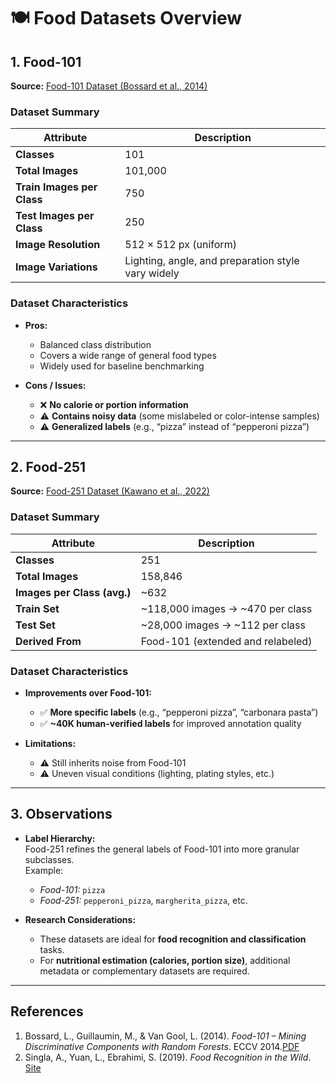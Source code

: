 # 🍽️ Food Datasets Overview

## **1. Food-101**
**Source:** [Food-101 Dataset (Bossard et al., 2014)](https://data.vision.ee.ethz.ch/cvl/datasets_extra/food-101/static/bossard_eccv14_food-101.pdf)

### **Dataset Summary**
| Attribute | Description |
|------------|--------------|
| **Classes** | 101 |
| **Total Images** | 101,000 |
| **Train Images per Class** | 750 |
| **Test Images per Class** | 250 |
| **Image Resolution** | 512 × 512 px (uniform) |
| **Image Variations** | Lighting, angle, and preparation style vary widely |

### **Dataset Characteristics**
- **Pros:**  
  - Balanced class distribution  
  - Covers a wide range of general food types  
  - Widely used for baseline benchmarking  

- **Cons / Issues:**  
  - ❌ **No calorie or portion information**  
  - ⚠️ **Contains noisy data** (some mislabeled or color-intense samples)  
  - ⚠️ **Generalized labels** (e.g., “pizza” instead of “pepperoni pizza”)  

---

## **2. Food-251**
**Source:** [Food-251 Dataset (Kawano et al., 2022)](https://ar5iv.labs.arxiv.org/html/1907.06167)  

### **Dataset Summary**
| Attribute | Description |
|------------|--------------|
| **Classes** | 251 |
| **Total Images** | 158,846 |
| **Images per Class (avg.)** | ~632 |
| **Train Set** | ~118,000 images → ~470 per class |
| **Test Set** | ~28,000 images → ~112 per class |
| **Derived From** | Food-101 (extended and relabeled) |

### **Dataset Characteristics**
- **Improvements over Food-101:**  
  - ✅ **More specific labels** (e.g., “pepperoni pizza”, “carbonara pasta”)  
  - ✅ **~40K human-verified labels** for improved annotation quality  

- **Limitations:**  
  - ⚠️ Still inherits noise from Food-101  
  - ⚠️ Uneven visual conditions (lighting, plating styles, etc.)  

---

## **3. Observations**
- **Label Hierarchy:**  
  Food-251 refines the general labels of Food-101 into more granular subclasses.  
  Example:  
  - *Food-101:* `pizza`  
  - *Food-251:* `pepperoni_pizza`, `margherita_pizza`, etc.

- **Research Considerations:**  
  - These datasets are ideal for **food recognition and classification** tasks.  
  - For **nutritional estimation (calories, portion size)**, additional metadata or complementary datasets are required.  

---

## **References**
1. Bossard, L., Guillaumin, M., & Van Gool, L. (2014). *Food-101 – Mining Discriminative Components with Random Forests*. ECCV 2014.[PDF](https://data.vision.ee.ethz.ch/cvl/datasets_extra/food-101/static/bossard_eccv14_food-101.pdf)  
2. Singla, A., Yuan, L., Ebrahimi, S. (2019). *Food Recognition in the Wild*. [Site](https://ar5iv.labs.arxiv.org/html/1907.06167) 